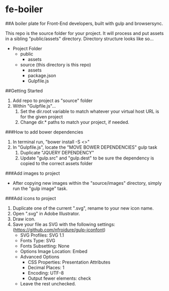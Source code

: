 # fe-boiler

##A boiler plate for Front-End developers, built with gulp and browsersync.

This repo is the source folder for your project. It will process and put assets in a sibling "public/assets" directory. Directory structure looks like so...

- Project Folder
	- public
		- assets
	- source (this directory is this repo)
		- assets
		- package.json
		- Gulpfile.js

##Getting Started
1. Add repo to project as "source" folder
2. Within "Gulpfile.js"...
	1. Set the dir.root variable to match whatever your virtual host URL is for the given project
	2. Change dir.* paths to match your project, if needed.

###How to add bower dependencies
1. In terminal run, "bower install -S <<dependency>>"
2. In "Gulpfile.js", locate the "MOVE BOWER DEPENDENCIES" gulp task
	1. Duplicate "JQUERY DEPENDENCY"
	2. Update "gulp.src" and "gulp.dest" to be sure the dependency is copied to the correct assets folder

###Add images to project
- After copying new images within the "source/images" directory, simply run the "gulp image" task.

###Add icons to project
1. Duplicate one of the current ".svg", rename to your new icon name.
2. Open ".svg" in Adobe Illustrator.
3. Draw icon.
4. Save your file as SVG with the following settings: (https://github.com/nfroidure/gulp-iconfont)
	- SVG Profiles: SVG 1.1
	- Fonts Type: SVG
	- Fonts Subsetting: None
	- Options Image Location: Embed
	- Advanced Options
		- CSS Properties: Presentation Attributes
		- Decimal Places: 1
		- Encoding: UTF-8
		- Output fewer elements: check
	- Leave the rest unchecked.

